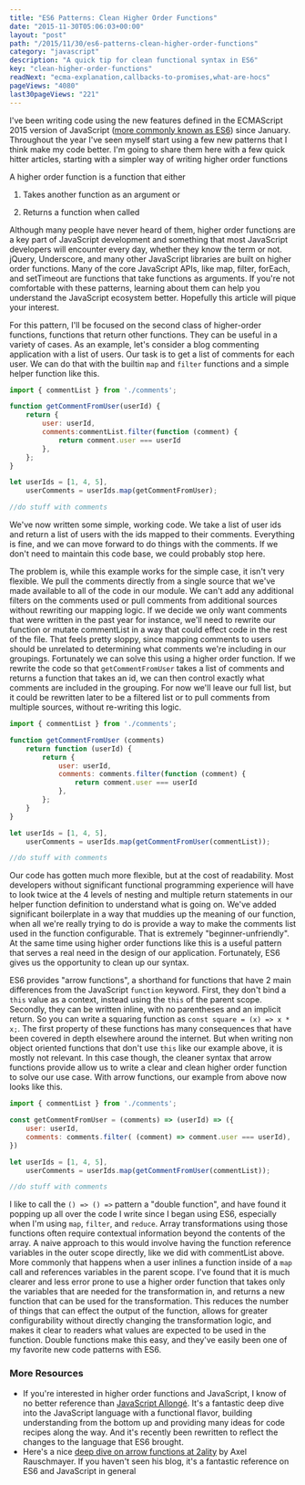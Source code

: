 ```yaml
---
title: "ES6 Patterns: Clean Higher Order Functions"
date: "2015-11-30T05:06:03+00:00"
layout: "post"
path: "/2015/11/30/es6-patterns-clean-higher-order-functions"
category: "javascript"
description: "A quick tip for clean functional syntax in ES6"
key: "clean-higher-order-functions"
readNext: "ecma-explanation,callbacks-to-promises,what-are-hocs"
pageViews: "4080"
last30pageViews: "221"
---
```


<div class="explanation">
I've been writing code using the new features defined in the ECMAScript 2015 version of JavaScript (<a href="http://benmccormick.org/2015/09/14/es5-es6-es2016-es-next-whats-going-on-with-javascript-versioning/">more commonly known as ES6</a>) since January.  Throughout the year I've seen myself start using a few new patterns that I think make my code better.  I'm going to share them here with a few quick hitter articles, starting with a simpler way of writing higher order functions
</div>


A higher order function is a function that either

1. Takes another function as an argument or

2. Returns a function when called

Although many people have never heard of them, higher order functions are a key part of JavaScript development and something that most JavaScript developers will encounter every day, whether they know the term or not.  jQuery, Underscore, and many other JavaScript libraries are built on higher order functions.  Many of the core JavaScript APIs, like map, filter, forEach, and setTimeout are functions that take functions as arguments.  If you're not comfortable with these patterns, learning about them can help you understand the JavaScript ecosystem better.  Hopefully this article will pique your interest.

For this pattern, I'll be focused on the second class of higher-order functions, functions that return other functions.  They can be useful in a variety of cases.  As an example, let's consider a blog commenting application with a list of users.  Our task is to get a list of comments for each user.  We can do that with the builtin `map` and `filter` functions and a simple helper function like this.

```javascript
import { commentList } from './comments';

function getCommentFromUser(userId) {
    return {
        user: userId,
        comments:commentList.filter(function (comment) {
            return comment.user === userId
        },
    };
}

let userIds = [1, 4, 5],
    userComments = userIds.map(getCommentFromUser);

//do stuff with comments
```

We've now written some simple, working code.  We take a list of user ids and return a list of users with the ids mapped to their comments.  Everything is fine, and we can move forward to do things with the comments.  If we don't need to maintain this code base, we could probably stop here.

The problem is, while this example works for the simple case, it isn't very flexible.  We pull the comments directly from a single source that we've made available to all of the code in our module.  We can't add any additional filters on the comments used or pull comments from additional sources without rewriting our mapping logic. If we decide we only want comments that were written in the past year for instance, we'll need to rewrite our function or mutate commentList in a way that could effect code in the rest of the file. That feels pretty sloppy, since mapping comments to users should be unrelated to determining what comments we're including in our groupings.  Fortunately we can solve this using a higher order function.  If we rewrite the code so that `getCommentFromUser` takes a list of comments and returns a function that takes an id, we can then control exactly what comments are included in the grouping.  For now we'll leave our full list, but it could be rewritten later to be a filtered list or to pull comments from multiple sources, without re-writing this logic.


```javascript
import { commentList } from './comments';

function getCommentFromUser (comments)
    return function (userId) {
        return {
            user: userId,
            comments: comments.filter(function (comment) {
                return comment.user === userId
            },
        };
    }
}

let userIds = [1, 4, 5],
    userComments = userIds.map(getCommentFromUser(commentList));

//do stuff with comments
```

Our code has gotten much more flexible, but at the cost of readability.  Most developers without significant functional programming experience will have to look twice at the 4 levels of nesting and multiple return statements in our helper function definition to understand what is going on.  We've added significant boilerplate in a way that muddies up the meaning of our function, when all we're really trying to do is provide a way to make the comments list used in the function configurable.  That is extremely "beginner-unfriendly".  At the same time using higher order functions like this is a useful pattern that serves a real need in the design of our application.  Fortunately, ES6 gives us the opportunity to clean up our syntax.  

ES6 provides "arrow functions", a shorthand for functions that have 2 main differences from the JavaScript `function` keyword.  First, they don't bind a `this` value as a context, instead using the `this` of the parent scope.  Secondly, they can be written inline, with no parentheses and an implicit return.  So you can write a squaring function as `const square = (x) => x * x;`.  The first property of these functions has many consequences that have been covered in depth elsewhere around the internet.  But when writing non object oriented functions that don't use `this` like our example above, it is mostly not relevant.  In this case though, the cleaner syntax that arrow functions provide allow us to write a clear and clean higher order function to solve our use case.  With arrow functions, our example from above now looks like this.

```javascript
import { commentList } from './comments';

const getCommentFromUser = (comments) => (userId) => ({
    user: userId,
    comments: comments.filter( (comment) => comment.user === userId),
})

let userIds = [1, 4, 5],
    userComments = userIds.map(getCommentFromUser(commentList));

//do stuff with comments
```

I like to call the `() => () =>` pattern a "double function", and have found it popping up all over the code I write since I began using ES6, especially when I'm using `map`, `filter`, and `reduce`.  Array transformations using those functions often require contextual information beyond the contents of the array.  A naive approach to this would involve having the function reference variables in the outer scope directly, like we did with commentList above.  More commonly that happens when a user inlines a function inside of a `map` call and references variables in the parent scope.  I've found that it is much clearer and less error prone to use a higher order function that takes only the variables that are needed for the transformation in, and returns a new function that can be used for the transformation.  This reduces the number of things that can effect the output of the function, allows for greater configurability without directly changing the transformation logic, and makes it clear to readers what values are expected to be used in the function.  Double functions make this easy, and they've easily been one of my favorite new code patterns with ES6.  


### More Resources

- If you're interested in higher order functions and JavaScript, I know of no better reference than [JavaScript Allongé][allonge].  It's a fantastic deep dive into the JavaScript language with a functional flavor, building understanding from the bottom up and providing many ideas for code recipes along the way.  And it's recently been rewritten to reflect the changes to the language that ES6 brought.
- Here's a nice [deep dive on arrow functions at 2ality][2ality] by Axel Rauschmayer.  If you haven't seen his blog, it's a fantastic reference on ES6 and JavaScript in general


[esversions]: http://benmccormick.org/2015/09/14/es5-es6-es2016-es-next-whats-going-on-with-javascript-versioning/
[allonge]: https://leanpub.com/javascriptallongesix
[2ality]: http://www.2ality.com/2012/04/arrow-functions.html
